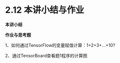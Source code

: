 # 2.12 本讲小结与作业

**本讲小结**

**作业与思考题**

1、如何通过TensorFlow的变量赋值计算：1+2+3+…+10?

2、通过TensorBoard查看题1程序的计算图

